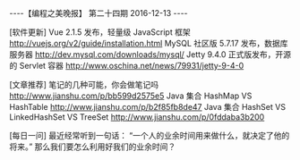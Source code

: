 ----【编程之美晚报】 第二十四期  2016-12-13 ----

[软件更新]
Vue 2.1.5 发布，轻量级 JavaScript 框架
http://vuejs.org/v2/guide/installation.html
MySQL 社区版 5.7.17 发布，数据库服务器
http://dev.mysql.com/downloads/mysql/
Jetty 9.4.0 正式版发布，开源的 Servlet 容器
http://www.oschina.net/news/79931/jetty-9-4-0

[文章推荐]
笔记的几种可能，你会做笔记吗
http://www.jianshu.com/p/bb599d2575e5
Java 集合 HashMap VS HashTable
http://www.jianshu.com/p/b2f85fb8de47
Java 集合 HashSet VS LinkedHashSet VS TreeSet
http://www.jianshu.com/p/0fddaba3b200

[每日一问]
最近经常听到一句话：
“一个人的业余时间用来做什么，就决定了他的将来。”
那么我们要怎么利用好我们的业余时间？